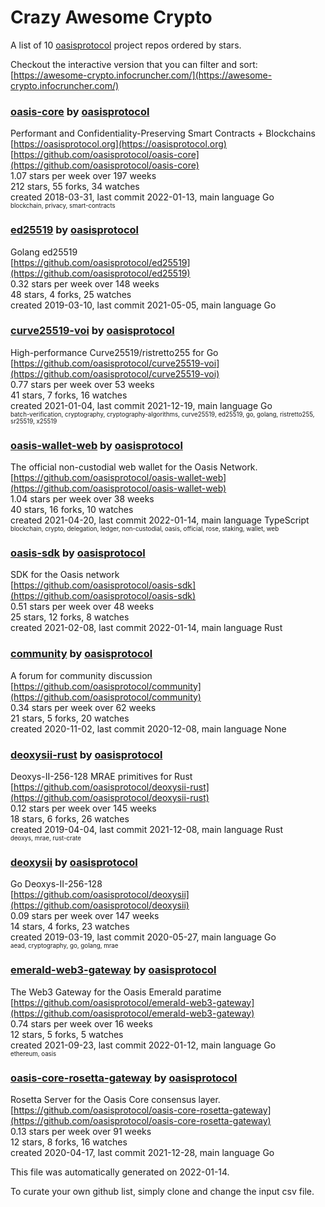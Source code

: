 # Crazy Awesome Crypto
A list of 10 [oasisprotocol](https://github.com/oasisprotocol) project repos ordered by stars.  

Checkout the interactive version that you can filter and sort: 
[https://awesome-crypto.infocruncher.com/](https://awesome-crypto.infocruncher.com/)  


### [oasis-core](https://github.com/oasisprotocol/oasis-core) by [oasisprotocol](https://github.com/oasisprotocol)  
Performant and Confidentiality-Preserving Smart Contracts + Blockchains  
[https://oasisprotocol.org](https://oasisprotocol.org)  
[https://github.com/oasisprotocol/oasis-core](https://github.com/oasisprotocol/oasis-core)  
1.07 stars per week over 197 weeks  
212 stars, 55 forks, 34 watches  
created 2018-03-31, last commit 2022-01-13, main language Go  
<sub><sup>blockchain, privacy, smart-contracts</sup></sub>


### [ed25519](https://github.com/oasisprotocol/ed25519) by [oasisprotocol](https://github.com/oasisprotocol)  
Golang ed25519  
[https://github.com/oasisprotocol/ed25519](https://github.com/oasisprotocol/ed25519)  
0.32 stars per week over 148 weeks  
48 stars, 4 forks, 25 watches  
created 2019-03-10, last commit 2021-05-05, main language Go  


### [curve25519-voi](https://github.com/oasisprotocol/curve25519-voi) by [oasisprotocol](https://github.com/oasisprotocol)  
High-performance Curve25519/ristretto255 for Go  
[https://github.com/oasisprotocol/curve25519-voi](https://github.com/oasisprotocol/curve25519-voi)  
0.77 stars per week over 53 weeks  
41 stars, 7 forks, 16 watches  
created 2021-01-04, last commit 2021-12-19, main language Go  
<sub><sup>batch-verification, cryptography, cryptography-algorithms, curve25519, ed25519, go, golang, ristretto255, sr25519, x25519</sup></sub>


### [oasis-wallet-web](https://github.com/oasisprotocol/oasis-wallet-web) by [oasisprotocol](https://github.com/oasisprotocol)  
The official non-custodial web wallet for the Oasis Network.  
[https://github.com/oasisprotocol/oasis-wallet-web](https://github.com/oasisprotocol/oasis-wallet-web)  
1.04 stars per week over 38 weeks  
40 stars, 16 forks, 10 watches  
created 2021-04-20, last commit 2022-01-14, main language TypeScript  
<sub><sup>blockchain, crypto, delegation, ledger, non-custodial, oasis, official, rose, staking, wallet, web</sup></sub>


### [oasis-sdk](https://github.com/oasisprotocol/oasis-sdk) by [oasisprotocol](https://github.com/oasisprotocol)  
SDK for the Oasis network  
[https://github.com/oasisprotocol/oasis-sdk](https://github.com/oasisprotocol/oasis-sdk)  
0.51 stars per week over 48 weeks  
25 stars, 12 forks, 8 watches  
created 2021-02-08, last commit 2022-01-14, main language Rust  


### [community](https://github.com/oasisprotocol/community) by [oasisprotocol](https://github.com/oasisprotocol)  
A forum for community discussion  
[https://github.com/oasisprotocol/community](https://github.com/oasisprotocol/community)  
0.34 stars per week over 62 weeks  
21 stars, 5 forks, 20 watches  
created 2020-11-02, last commit 2020-12-08, main language None  


### [deoxysii-rust](https://github.com/oasisprotocol/deoxysii-rust) by [oasisprotocol](https://github.com/oasisprotocol)  
Deoxys-II-256-128 MRAE primitives for Rust  
[https://github.com/oasisprotocol/deoxysii-rust](https://github.com/oasisprotocol/deoxysii-rust)  
0.12 stars per week over 145 weeks  
18 stars, 6 forks, 26 watches  
created 2019-04-04, last commit 2021-12-08, main language Rust  
<sub><sup>deoxys, mrae, rust-crate</sup></sub>


### [deoxysii](https://github.com/oasisprotocol/deoxysii) by [oasisprotocol](https://github.com/oasisprotocol)  
Go Deoxys-II-256-128  
[https://github.com/oasisprotocol/deoxysii](https://github.com/oasisprotocol/deoxysii)  
0.09 stars per week over 147 weeks  
14 stars, 4 forks, 23 watches  
created 2019-03-19, last commit 2020-05-27, main language Go  
<sub><sup>aead, cryptography, go, golang, mrae</sup></sub>


### [emerald-web3-gateway](https://github.com/oasisprotocol/emerald-web3-gateway) by [oasisprotocol](https://github.com/oasisprotocol)  
The Web3 Gateway for the Oasis Emerald paratime  
[https://github.com/oasisprotocol/emerald-web3-gateway](https://github.com/oasisprotocol/emerald-web3-gateway)  
0.74 stars per week over 16 weeks  
12 stars, 5 forks, 5 watches  
created 2021-09-23, last commit 2022-01-12, main language Go  
<sub><sup>ethereum, oasis</sup></sub>


### [oasis-core-rosetta-gateway](https://github.com/oasisprotocol/oasis-core-rosetta-gateway) by [oasisprotocol](https://github.com/oasisprotocol)  
Rosetta Server for the Oasis Core consensus layer.  
[https://github.com/oasisprotocol/oasis-core-rosetta-gateway](https://github.com/oasisprotocol/oasis-core-rosetta-gateway)  
0.13 stars per week over 91 weeks  
12 stars, 8 forks, 16 watches  
created 2020-04-17, last commit 2021-12-28, main language Go  


This file was automatically generated on 2022-01-14.  

To curate your own github list, simply clone and change the input csv file.  
